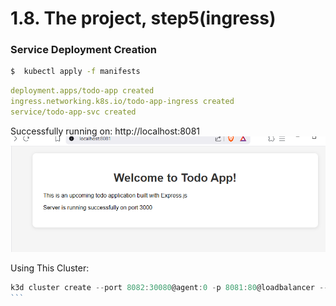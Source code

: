 # 1.8. The project, step5(ingress)

### Service Deployment Creation

```bash
$  kubectl apply -f manifests
```

```yaml
deployment.apps/todo-app created
ingress.networking.k8s.io/todo-app-ingress created
service/todo-app-svc created
```

Successfully running on: http://localhost:8081
![Application Screenshot](./image.png)

Using This Cluster:

````javascript
k3d cluster create --port 8082:30080@agent:0 -p 8081:80@loadbalancer --agents 2
```
````
